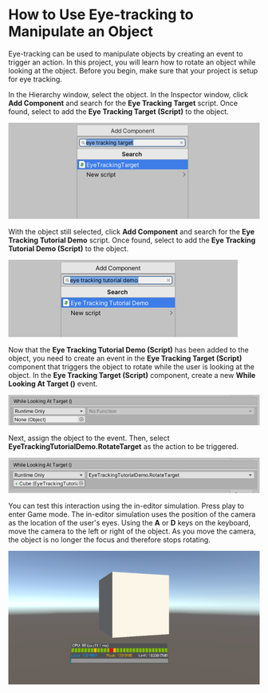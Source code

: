 # How to Use Eye-tracking to Manipulate an Object

Eye-tracking can be used to manipulate objects by creating an event to trigger an action. In this project, you will learn how to rotate an object while looking at the object. Before you begin, make sure that your project is setup for eye tracking.

In the Hierarchy window, select the object. In the Inspector window, click **Add Component** and search for the **Eye Tracking Target** script. Once found, select to add the **Eye Tracking Target (Script)** to the object.

![Add Eye Tracking Target script](../../../.gitbook/assets/how-to-use-eye-tracking-to-select-an-object/add_eye_tracking_target.png)

With the object still selected, click **Add Component** and search for the **Eye Tracking Tutorial Demo** script. Once found, select to add the **Eye Tracking Tutorial Demo (Script)** to the object.

![Add Eye Tutorial Demo script](../../../.gitbook/assets/how-to-use-eye-tracking-to-select-an-object/add_eye_tracking_tutorial_demo.png)

Now that the **Eye Tracking Tutorial Demo (Script)** has been added to the object, you need to create an event in the **Eye Tracking Target (Script)** component that triggers the object to rotate while the user is looking at the object. In the **Eye Tracking Target (Script)** component, create a new **While Looking At Target ()** event.

![Create a new While Looking At Target event](../../../.gitbook/assets/how-to-use-eye-tracking-to-select-an-object/while_looking_at.png)

Next, assign the object to the event. Then, select **EyeTrackingTutorialDemo.RotateTarget** as the action to be triggered.

![Assign object and action to the event](../../../.gitbook/assets/how-to-use-eye-tracking-to-select-an-object/assign_action.png)

You can test this interaction using the in-editor simulation. Press play to enter Game mode. The in-editor simulation uses the position of the camera as the location of the user's eyes. Using the **A** or **D** keys on the keyboard, move the camera to the left or right of the object. As you move the camera, the object is no longer the focus and therefore stops rotating.

![Object rotate in Game mode](../../../.gitbook/assets/how-to-use-eye-tracking-to-select-an-object/play.png)